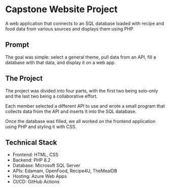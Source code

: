 # Capstone Website Project

A web application that connects to an SQL database loaded with recipe and food data from various sources and displays them using PHP

## Prompt

The goal was simple: select a general theme, pull data from an API, fill a database with that data, and display it on a web app.

## The Project

The project was divided into four parts, with the first two being solo-only and the last two being a collaborative effort. 

Each member selected a different API to use and wrote a small program that collects data from the API and inserts it into the SQL database.

Once the database was filled, we all worked on the frontend application using PHP and styling it with CSS.

## Technical Stack

- Frontend: HTML, CSS
- Backend: PHP 8.2
- Database: Microsoft SQL Server
- APIs: Edamam, OpenFood, Recipe4U, TheMealDB
- Hosting: Azure Web Apps
- CI/CD: GitHub Actions
